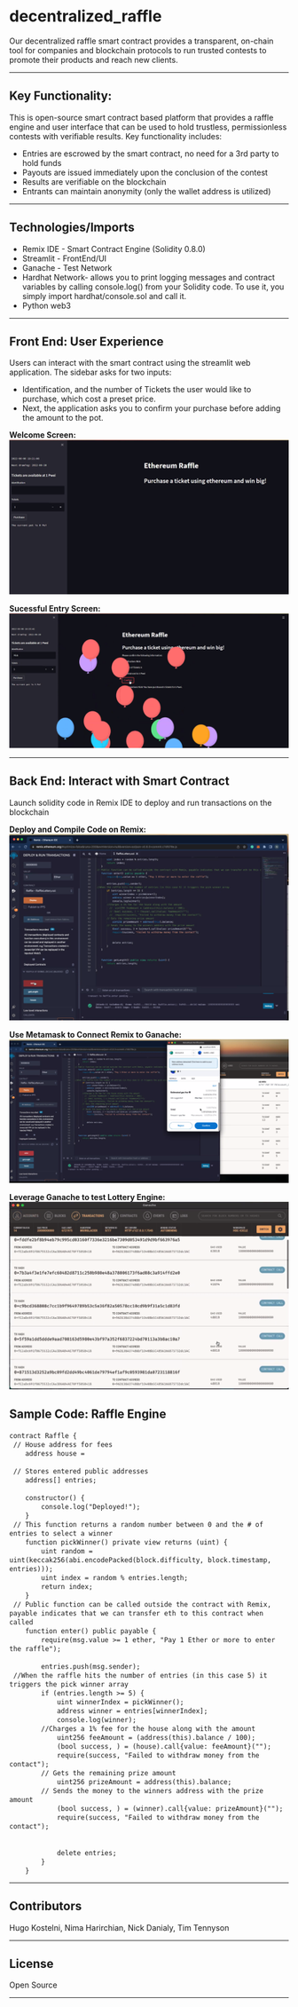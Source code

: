 # decentralized_raffle
Our decentralized raffle smart contract provides a transparent, on-chain tool for companies and blockchain protocols to run trusted contests to promote their products and reach new clients. 

---
## Key Functionality:
This is open-source smart contract based platform that provides a raffle engine and user interface that can be used to hold trustless, permissionless contests with verifiable results. Key functionality includes:
- Entries are escrowed by the smart contract, no need for a 3rd party to hold funds
- Payouts are issued immediately upon the conclusion of the contest
- Results are verifiable on the blockchain
- Entrants can maintain anonymity (only the wallet address is utilized)
---

## Technologies/Imports
- Remix IDE - Smart Contract Engine (Solidity 0.8.0)
- Streamlit - FrontEnd/UI
- Ganache - Test Network
- Hardhat Network-  allows you to print logging messages and contract variables by calling console.log() from your Solidity code. To use it, you simply import hardhat/console.sol and call it.
- Python web3
---

## Front End: User Experience
Users can interact with the smart contract using the streamlit web application.
The sidebar asks for two inputs: 
- Identification, and the number of Tickets the user would like to purchase, which cost a preset price.
- Next, the application asks you to confirm your purchase before adding the amount to the pot.

**Welcome Screen:**
!['Welcome'](https://github.com/hugokos/decentralized_raffle/blob/master/Screen%20Shots/Streamlit_Screenshot.png)

**Sucessful Entry Screen:**
!['Success'](https://github.com/hugokos/decentralized_raffle/blob/master/Screen%20Shots/Streamlit_Success_Screen.png)

---

## Back End: Interact with Smart Contract
Launch solidity code in Remix IDE to deploy and run transactions on the blockchain

**Deploy and Compile Code on Remix:**
!['Remix'](https://github.com/hugokos/decentralized_raffle/blob/master/Screen%20Shots/Deploy_and_compile_on_remix.png)

**Use Metamask to Connect Remix to Ganache:**
!['Metamask'](https://github.com/hugokos/decentralized_raffle/blob/master/Screen%20Shots/Connect_Remix_to_Metamask.png)

**Leverage Ganache to test Lottery Engine:**
!['Ganache'](https://github.com/hugokos/decentralized_raffle/blob/master/Screen%20Shots/Ganache%20Example.png)


## Sample Code: Raffle Engine
```
contract Raffle {
 // House address for fees
    address house =

 // Stores entered public addresses
    address[] entries;

    constructor() {
        console.log("Deployed!");
    }
 // This function returns a random number between 0 and the # of entries to select a winner
    function pickWinner() private view returns (uint) {
        uint random = uint(keccak256(abi.encodePacked(block.difficulty, block.timestamp, entries)));
        uint index = random % entries.length;
        return index;
    }
 // Public function can be called outside the contract with Remix, payable indicates that we can transfer eth to this contract when called
    function enter() public payable {
        require(msg.value >= 1 ether, "Pay 1 Ether or more to enter the raffle");

        entries.push(msg.sender);
 //When the raffle hits the number of entries (in this case 5) it triggers the pick winner array
        if (entries.length >= 5) {
            uint winnerIndex = pickWinner();
            address winner = entries[winnerIndex];
            console.log(winner);
        //Charges a 1% fee for the house along with the amount
            uint256 feeAmount = (address(this).balance / 100);
            (bool success, ) = (house).call{value: feeAmount}(""); 
            require(success, "Failed to withdraw money from the contact");
        // Gets the remaining prize amount
            uint256 prizeAmount = address(this).balance;
        // Sends the money to the winners address with the prize amount
            (bool success, ) = (winner).call{value: prizeAmount}(""); 
            require(success, "Failed to withdraw money from the contact");
        

            delete entries;
        }
    }
```


---

## Contributors

Hugo Kostelni, Nima Harirchian, Nick Danialy, Tim Tennyson

---

## License

Open Source





---
